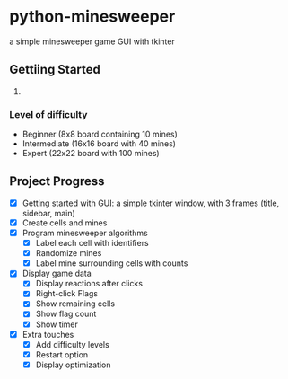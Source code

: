 # python-minesweeper
a simple minesweeper game GUI with tkinter

## Gettiing Started
1. 

### Level of difficulty
* Beginner (8x8  board containing 10 mines) 
* Intermediate (16x16 board with 40 mines)    
* Expert (22x22 board with 100 mines) 

## Project Progress

- [x] Getting started with GUI: a simple tkinter window, with 3 frames (title, sidebar, main)
- [x] Create cells and mines
- [x] Program minesweeper algorithms
  - [x] Label each cell with identifiers
  - [x] Randomize mines
  - [x] Label mine surrounding cells with counts
- [x] Display game data
  - [x] Display reactions after clicks
  - [x] Right-click Flags
  - [x] Show remaining cells
  - [x] Show flag count
  - [x] Show timer
- [x] Extra touches
  - [x] Add difficulty levels
  - [x] Restart option
  - [x] Display optimization 